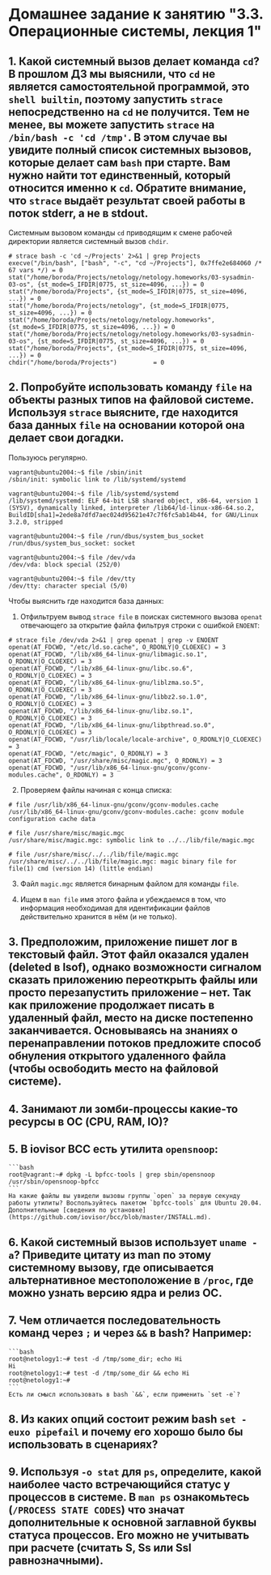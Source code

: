 # Домашнее задание к занятию "3.3. Операционные системы, лекция 1"

## 1. Какой системный вызов делает команда `cd`? В прошлом ДЗ мы выяснили, что `cd` не является самостоятельной  программой, это `shell builtin`, поэтому запустить `strace` непосредственно на `cd` не получится. Тем не менее, вы можете запустить `strace` на `/bin/bash -c 'cd /tmp'`. В этом случае вы увидите полный список системных вызовов, которые делает сам `bash` при старте. Вам нужно найти тот единственный, который относится именно к `cd`. Обратите внимание, что `strace` выдаёт результат своей работы в поток stderr, а не в stdout.

Системным вызовом команды `cd` приводящим к смене рабочей директории является системный вызов `chdir`.

```
# strace bash -c 'cd ~/Projects' 2>&1 | grep Projects              
execve("/bin/bash", ["bash", "-c", "cd ~/Projects"], 0x7ffe2e684060 /* 67 vars */) = 0
stat("/home/boroda/Projects/netology/netology.homeworks/03-sysadmin-03-os", {st_mode=S_IFDIR|0775, st_size=4096, ...}) = 0
stat("/home/boroda/Projects", {st_mode=S_IFDIR|0775, st_size=4096, ...}) = 0
stat("/home/boroda/Projects/netology", {st_mode=S_IFDIR|0775, st_size=4096, ...}) = 0
stat("/home/boroda/Projects/netology/netology.homeworks", {st_mode=S_IFDIR|0775, st_size=4096, ...}) = 0
stat("/home/boroda/Projects/netology/netology.homeworks/03-sysadmin-03-os", {st_mode=S_IFDIR|0775, st_size=4096, ...}) = 0
stat("/home/boroda/Projects", {st_mode=S_IFDIR|0775, st_size=4096, ...}) = 0
chdir("/home/boroda/Projects")          = 0

```

## 2. Попробуйте использовать команду `file` на объекты разных типов на файловой системе. Используя `strace` выясните, где находится база данных `file` на основании которой она делает свои догадки.

Пользуюсь регулярно.
```
vagrant@ubuntu2004:~$ file /sbin/init
/sbin/init: symbolic link to /lib/systemd/systemd

vagrant@ubuntu2004:~$ file /lib/systemd/systemd
/lib/systemd/systemd: ELF 64-bit LSB shared object, x86-64, version 1 (SYSV), dynamically linked, interpreter /lib64/ld-linux-x86-64.so.2, BuildID[sha1]=2ede8a7dfd7aec024d95621e47c7f6fc5ab14b44, for GNU/Linux 3.2.0, stripped

vagrant@ubuntu2004:~$ file /run/dbus/system_bus_socket 
/run/dbus/system_bus_socket: socket

vagrant@ubuntu2004:~$ file /dev/vda
/dev/vda: block special (252/0)

vagrant@ubuntu2004:~$ file /dev/tty
/dev/tty: character special (5/0)
```

Чтобы выяснить где находится база данных:

1. Отфильтруем вывод `strace file` в поисках системного вызова `openat` отвечающего за открытие файла фильтруя строки с ошибкой `ENOENT`:

```
# strace file /dev/vda 2>&1 | grep openat | grep -v ENOENT
openat(AT_FDCWD, "/etc/ld.so.cache", O_RDONLY|O_CLOEXEC) = 3
openat(AT_FDCWD, "/lib/x86_64-linux-gnu/libmagic.so.1", O_RDONLY|O_CLOEXEC) = 3
openat(AT_FDCWD, "/lib/x86_64-linux-gnu/libc.so.6", O_RDONLY|O_CLOEXEC) = 3
openat(AT_FDCWD, "/lib/x86_64-linux-gnu/liblzma.so.5", O_RDONLY|O_CLOEXEC) = 3
openat(AT_FDCWD, "/lib/x86_64-linux-gnu/libbz2.so.1.0", O_RDONLY|O_CLOEXEC) = 3
openat(AT_FDCWD, "/lib/x86_64-linux-gnu/libz.so.1", O_RDONLY|O_CLOEXEC) = 3
openat(AT_FDCWD, "/lib/x86_64-linux-gnu/libpthread.so.0", O_RDONLY|O_CLOEXEC) = 3
openat(AT_FDCWD, "/usr/lib/locale/locale-archive", O_RDONLY|O_CLOEXEC) = 3
openat(AT_FDCWD, "/etc/magic", O_RDONLY) = 3
openat(AT_FDCWD, "/usr/share/misc/magic.mgc", O_RDONLY) = 3
openat(AT_FDCWD, "/usr/lib/x86_64-linux-gnu/gconv/gconv-modules.cache", O_RDONLY) = 3

```

2. Проверяем файлы начиная с конца списка:
```
# file /usr/lib/x86_64-linux-gnu/gconv/gconv-modules.cache                       
/usr/lib/x86_64-linux-gnu/gconv/gconv-modules.cache: gconv module configuration cache data

# file /usr/share/misc/magic.mgc                     
/usr/share/misc/magic.mgc: symbolic link to ../../lib/file/magic.mgc

# file /usr/share/misc/../../lib/file/magic.mgc           
/usr/share/misc/../../lib/file/magic.mgc: magic binary file for file(1) cmd (version 14) (little endian)

```

3. Файл `magic.mgc` является бинарным файлом для команды `file`.

4. Ищем в `man file` имя этого файла и убеждаемся в том, что информация необходимая для идентификации файлов действительно хранится в нём (и не только).

## 3. Предположим, приложение пишет лог в текстовый файл. Этот файл оказался удален (deleted в lsof), однако возможности сигналом сказать приложению переоткрыть файлы или просто перезапустить приложение – нет. Так как приложение продолжает писать в удаленный файл, место на диске постепенно заканчивается. Основываясь на знаниях о перенаправлении потоков предложите способ обнуления открытого удаленного файла (чтобы освободить место на файловой системе).



## 4. Занимают ли зомби-процессы какие-то ресурсы в ОС (CPU, RAM, IO)?



## 5. В iovisor BCC есть утилита `opensnoop`:
    ```bash
    root@vagrant:~# dpkg -L bpfcc-tools | grep sbin/opensnoop
    /usr/sbin/opensnoop-bpfcc
    ```
    На какие файлы вы увидели вызовы группы `open` за первую секунду работы утилиты? Воспользуйтесь пакетом `bpfcc-tools` для Ubuntu 20.04. Дополнительные [сведения по установке](https://github.com/iovisor/bcc/blob/master/INSTALL.md).


## 6. Какой системный вызов использует `uname -a`? Приведите цитату из man по этому системному вызову, где описывается альтернативное местоположение в `/proc`, где можно узнать версию ядра и релиз ОС.



## 7. Чем отличается последовательность команд через `;` и через `&&` в bash? Например:
    ```bash
    root@netology1:~# test -d /tmp/some_dir; echo Hi
    Hi
    root@netology1:~# test -d /tmp/some_dir && echo Hi
    root@netology1:~#
    ```
    Есть ли смысл использовать в bash `&&`, если применить `set -e`?


## 8. Из каких опций состоит режим bash `set -euxo pipefail` и почему его хорошо было бы использовать в сценариях?



## 9. Используя `-o stat` для `ps`, определите, какой наиболее часто встречающийся статус у процессов в системе. В `man ps` ознакомьтесь (`/PROCESS STATE CODES`) что значат дополнительные к основной заглавной буквы статуса процессов. Его можно не учитывать при расчете (считать S, Ss или Ssl равнозначными).



